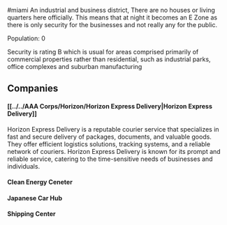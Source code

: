 #miami
An industrial and business district, There are no houses or living quarters here officially. This means that at night it becomes an E Zone as there is only security for the businesses and not really any for the public.

Population: 0

Security is rating B which is usual for areas comprised primarily of commercial properties rather than residential, such as industrial parks, office complexes and suburban manufacturing

## Companies

#### [[../../AAA Corps/Horizon/Horizon Express Delivery|Horizon Express Delivery]]
Horizon Express Delivery is a reputable courier service that specializes in fast and secure delivery of packages, documents, and valuable goods. They offer efficient logistics solutions, tracking systems, and a reliable network of couriers. Horizon Express Delivery is known for its prompt and reliable service, catering to the time-sensitive needs of businesses and individuals.

#### Clean Energy Ceneter

#### Japanese Car Hub

#### Shipping Center
